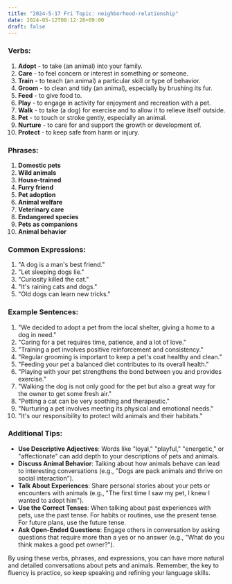 ```yaml
---
title: "2024-5-17 Fri Topic: neighborhood-relationship"
date: 2024-05-12T08:12:28+09:00
draft: false
---
```


### Verbs:
1. **Adopt** - to take (an animal) into your family.
2. **Care** - to feel concern or interest in something or someone.
3. **Train** - to teach (an animal) a particular skill or type of behavior.
4. **Groom** - to clean and tidy (an animal), especially by brushing its fur.
5. **Feed** - to give food to.
6. **Play** - to engage in activity for enjoyment and recreation with a pet.
7. **Walk** - to take (a dog) for exercise and to allow it to relieve itself outside.
8. **Pet** - to touch or stroke gently, especially an animal.
9. **Nurture** - to care for and support the growth or development of.
10. **Protect** - to keep safe from harm or injury.

### Phrases:
1. **Domestic pets**
2. **Wild animals**
3. **House-trained**
4. **Furry friend**
5. **Pet adoption**
6. **Animal welfare**
7. **Veterinary care**
8. **Endangered species**
9. **Pets as companions**
10. **Animal behavior**

### Common Expressions:
1. "A dog is a man's best friend."
2. "Let sleeping dogs lie."
3. "Curiosity killed the cat."
4. "It's raining cats and dogs."
5. "Old dogs can learn new tricks."

### Example Sentences:
1. "We decided to adopt a pet from the local shelter, giving a home to a dog in need."
2. "Caring for a pet requires time, patience, and a lot of love."
3. "Training a pet involves positive reinforcement and consistency."
4. "Regular grooming is important to keep a pet's coat healthy and clean."
5. "Feeding your pet a balanced diet contributes to its overall health."
6. "Playing with your pet strengthens the bond between you and provides exercise."
7. "Walking the dog is not only good for the pet but also a great way for the owner to get some fresh air."
8. "Petting a cat can be very soothing and therapeutic."
9. "Nurturing a pet involves meeting its physical and emotional needs."
10. "It's our responsibility to protect wild animals and their habitats."

### Additional Tips:
- **Use Descriptive Adjectives**: Words like "loyal," "playful," "energetic," or "affectionate" can add depth to your descriptions of pets and animals.
- **Discuss Animal Behavior**: Talking about how animals behave can lead to interesting conversations (e.g., "Dogs are pack animals and thrive on social interaction").
- **Talk About Experiences**: Share personal stories about your pets or encounters with animals (e.g., "The first time I saw my pet, I knew I wanted to adopt him").
- **Use the Correct Tenses**: When talking about past experiences with pets, use the past tense. For habits or routines, use the present tense. For future plans, use the future tense.
- **Ask Open-Ended Questions**: Engage others in conversation by asking questions that require more than a yes or no answer (e.g., "What do you think makes a good pet owner?").

By using these verbs, phrases, and expressions, you can have more natural and detailed conversations about pets and animals. Remember, the key to fluency is practice, so keep speaking and refining your language skills.
